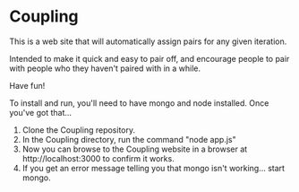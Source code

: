 Coupling
========

This is a web site that will automatically assign pairs for any given iteration.


Intended to make it quick and easy to pair off, and encourage people to pair with people who they haven't paired with in a while.

Have fun!


To install and run, you'll need to have mongo and node installed. Once you've got that...

1. Clone the Coupling repository.
2. In the Coupling directory, run the command "node app.js"
3. Now you can browse to the Coupling website in a browser at http://localhost:3000 to confirm it works.
4. If you get an error message telling you that mongo isn't working... start mongo.
